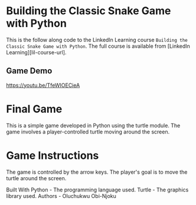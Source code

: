 # Building the Classic Snake Game with Python
This is the follow along code to the LinkedIn Learning course `Building the Classic Snake Game with Python`. The full course is available from [LinkedIn Learning][lil-course-url].

## Game Demo
https://youtu.be/TfeWIOECieA

# Final Game

This is a simple game developed in Python using the turtle module. 
The game involves a player-controlled turtle moving around the screen.

# Game Instructions

The game is controlled by the arrow keys. The player's goal is to move the turtle around the screen.

Built With
Python - The programming language used.
Turtle - The graphics library used.
Authors - Oluchukwu Obi-Njoku
